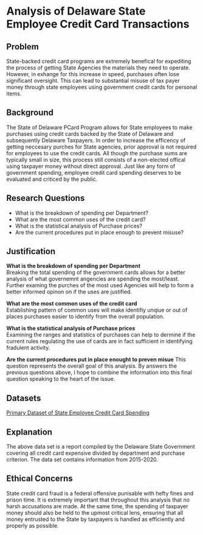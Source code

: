 # Analysis of Delaware State Employee Credit Card Transactions

## Problem
State-backed credit card programs are extremely benefical for expediting the process of getting State Agencies the materials they need to operate. However, in exhange for this increase in speed, purchases often lose significant oversight. This can lead to substantial misuse of tax payer money through state employees using government credit cards for personal items.
## Background
The State of Delaware PCard Program allows for State employees to make purchases using credit cards backed by the State of Delaware and subsequently Delaware Taxpayers. In order to increase the efficency of getting neccesary purches for State agencies, prior approval is not required for employees to use the credit cards. All though the purchase sums are typically small in size, this process still consists of a non-elected offical using taxpayer money without direct approval. Just like any form of government spending, employee credit card spending deserves to be evaluated and criticed by the public. 

## Research Questions
* What is the breakdown of spending per Department?
* What are the most common uses of the credit card?
* What is the statistical analysis of Purchase prices?
* Are the current procedures put in place enough to prevent misuse?

## Justification 
**What is the breakdown of spending per Department**  
Breaking the total spending of the government cards allows for a better analysis of what governemnt angencies are spending the most/least. Further examing the purches of the most used Agencies will help to form a better informed opinon on if the uses are justified.

**What are the most common uses of the credit card**  
Establishing pattern of common uses will make identifiy unqiue or out of places purchases easier to identify from the overall population. 

**What is the statistical analysis of Purchase prices**  
Examining the ranges and statistics of purchases can help to dermine if the current rules regulating the use of cards are in fact sufficient in identifying fradulent activity.

**Are the current procedures put in place enought to preven misue**
This question represents the overall goal of this analysis. By answers the previous questions above, I hope to combine the information into this final question speaking to the heart of the issue.

## Datasets
[Primary Dataset of State Employee Credit Card Spending](https://data.delaware.gov/Government-and-Finance/State-Employee-Credit-Card-Transactions/nurt-5rqw)

## Explanation 
The above data set is a report compiled by the Delaware State Government covering all credit card expensive divided by department and purchase criterion. The data set contains information from 2015-2020.

## Ethical Concerns
State credit card fraud is a federal offensive punisable with hefty fines and prison time. It is extremely important that throughout this analysis that no harsh accusations are made. At the same time, the spending of taxpayer money should also be held to the upmost critical lens, ensuring that all money entrusted to the State by taxpayers is handled as efficiently and properly as possible. 
